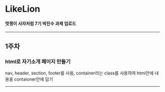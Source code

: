 # LikeLion

#### 멋쟁이 사자처럼 7기 박진수 과제 업로드

________________________________________________________________
## 1주차
### html로 자기소개 페이지 만들기

nav, header, section, footer를 사용,
container라는 class를 사용하여 html안에 내용을 contaioner안에 담기
________________________________________________________________
